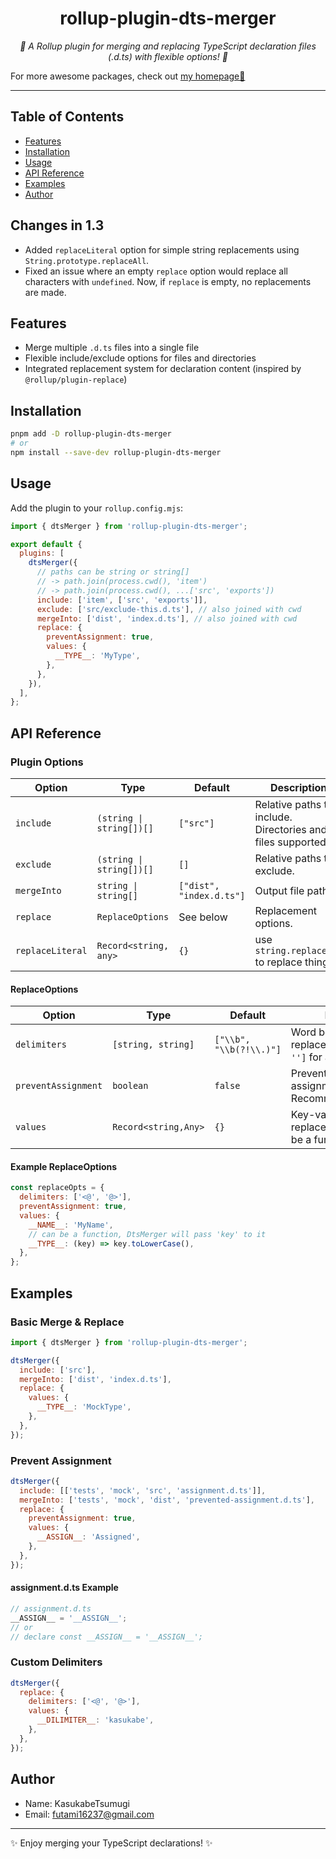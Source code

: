 <h1 align="center">rollup-plugin-dts-merger</h1>

<p align="center">
  <em>🦄 A Rollup plugin for merging and replacing TypeScript declaration files (.d.ts) with flexible options! 🦄</em>
</p>

For more awesome packages, check out [my homepage💛](https://baendlorel.github.io/?repoType=npm)

---

## Table of Contents

- [Features](#features)
- [Installation](#installation)
- [Usage](#usage)
- [API Reference](#api-reference)
- [Examples](#examples)
- [Author](#author)

## Changes in 1.3

- Added `replaceLiteral` option for simple string replacements using `String.prototype.replaceAll`.
- Fixed an issue where an empty `replace` option would replace all characters with `undefined`. Now, if `replace` is empty, no replacements are made.

## Features

- Merge multiple `.d.ts` files into a single file
- Flexible include/exclude options for files and directories
- Integrated replacement system for declaration content (inspired by `@rollup/plugin-replace`)

## Installation

```bash
pnpm add -D rollup-plugin-dts-merger
# or
npm install --save-dev rollup-plugin-dts-merger
```

## Usage

Add the plugin to your `rollup.config.mjs`:

```js
import { dtsMerger } from 'rollup-plugin-dts-merger';

export default {
  plugins: [
    dtsMerger({
      // paths can be string or string[]
      // -> path.join(process.cwd(), 'item')
      // -> path.join(process.cwd(), ...['src', 'exports'])
      include: ['item', ['src', 'exports']],
      exclude: ['src/exclude-this.d.ts'], // also joined with cwd
      mergeInto: ['dist', 'index.d.ts'], // also joined with cwd
      replace: {
        preventAssignment: true,
        values: {
          __TYPE__: 'MyType',
        },
      },
    }),
  ],
};
```

## API Reference

### Plugin Options

| Option           | Type                     | Default                  | Description                                                 |
| ---------------- | ------------------------ | ------------------------ | ----------------------------------------------------------- |
| `include`        | `(string \| string[])[]` | `["src"]`                | Relative paths to include. Directories and files supported. |
| `exclude`        | `(string \| string[])[]` | `[]`                     | Relative paths to exclude.                                  |
| `mergeInto`      | `string \| string[]`     | `["dist", "index.d.ts"]` | Output file path.                                           |
| `replace`        | `ReplaceOptions`         | See below                | Replacement options.                                        |
| `replaceLiteral` | `Record<string, any>`    | `{}`                     | use `string.replaceAll` to replace things                   |

#### ReplaceOptions

| Option              | Type                 | Default                 | Description                                                        |
| ------------------- | -------------------- | ----------------------- | ------------------------------------------------------------------ |
| `delimiters`        | `[string, string]`   | `["\\b", "\\b(?!\\.)"]` | Word boundary for replacement. Use `['', '']` for all occurrences. |
| `preventAssignment` | `boolean`            | `false`                 | Prevents replacing assignments/declarations. Recommended: `true`.  |
| `values`            | `Record<string,Any>` | `{}`                    | Key-value pairs for replacement. Value can be a function.          |

#### Example ReplaceOptions

```js
const replaceOpts = {
  delimiters: ['<@', '@>'],
  preventAssignment: true,
  values: {
    __NAME__: 'MyName',
    // can be a function, DtsMerger will pass 'key' to it
    __TYPE__: (key) => key.toLowerCase(),
  },
};
```

## Examples

### Basic Merge & Replace

```js
import { dtsMerger } from 'rollup-plugin-dts-merger';

dtsMerger({
  include: ['src'],
  mergeInto: ['dist', 'index.d.ts'],
  replace: {
    values: {
      __TYPE__: 'MockType',
    },
  },
});
```

### Prevent Assignment

```js
dtsMerger({
  include: [['tests', 'mock', 'src', 'assignment.d.ts']],
  mergeInto: ['tests', 'mock', 'dist', 'prevented-assignment.d.ts'],
  replace: {
    preventAssignment: true,
    values: {
      __ASSIGN__: 'Assigned',
    },
  },
});
```

#### assignment.d.ts Example

```typescript
// assignment.d.ts
__ASSIGN__ = '__ASSIGN__';
// or
// declare const __ASSIGN__ = '__ASSIGN__';
```

### Custom Delimiters

```js
dtsMerger({
  replace: {
    delimiters: ['<@', '@>'],
    values: {
      __DILIMITER__: 'kasukabe',
    },
  },
});
```

## Author

- Name: KasukabeTsumugi
- Email: futami16237@gmail.com

---

✨ Enjoy merging your TypeScript declarations! ✨
